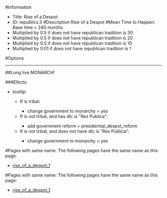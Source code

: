#Information
 - Title: Rise of a Despot
 - ID: republics.3
#Description
Rise of a Despot
#Mean Time to Happen:
Base time = 240 months
 - Multiplied by 0.5 if does not have republican tradition is 30
 - Multiplied by 0.5 if does not have republican tradition is 20
 - Multiplied by 0.5 if does not have republican tradition is 10
 - Multiplied by 0.01 if does not have republican tradition is 1

#Options

___
##Long live $MONARCH$!

###Efects:<ul><li>tooltip:</li><ul><li>If is tribal:</li><ul><li>change government to monarchy = yes</li></ul><li>If is not tribal, and  has dlc is "Res Publica":</li><ul><li>add government reform = presidential_despot_reform</li></ul><li>If is not tribal, and does not have dlc is "Res Publica":</li><ul><li>change government to monarchy = yes</li></ul></ul></ul>


#Pages with same name:
The following pages have the same name as this page:
 - [rise_of_a_despot_1](rise_of_a_despot_1.md)


#Pages with same name:
The following pages have the same name as this page:
 - [rise_of_a_despot_1](rise_of_a_despot_1.md)
